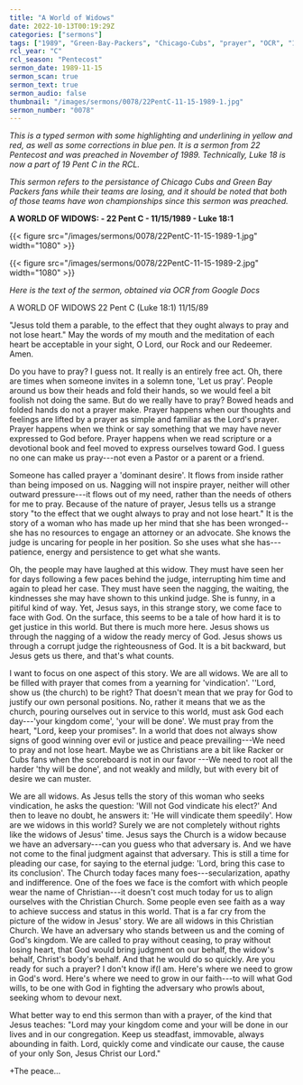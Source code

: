 ```yaml
---
title: "A World of Widows"
date: 2022-10-13T00:19:29Z
categories: ["sermons"]
tags: ["1989", "Green-Bay-Packers", "Chicago-Cubs", "prayer", "OCR", "19-Pent-C", "Luke18"]
rcl_year: "C"
rcl_season: "Pentecost"
sermon_date: 1989-11-15
sermon_scan: true
sermon_text: true
sermon_audio: false
thumbnail: "/images/sermons/0078/22PentC-11-15-1989-1.jpg"
sermon_number: "0078"
---
```


_This is a typed sermon with some highlighting and underlining in yellow and red, as well as some corrections in blue pen. It is a sermon from 22 Pentecost and was preached in November of 1989. Technically, Luke 18 is now a part of 19 Pent C in the RCL._

<!--more-->

_This sermon refers to the persistance of Chicago Cubs and Green Bay Packers fans while their teams are losing, and it should be noted that both of those teams have won championships since this sermon was preached._

**A WORLD OF WIDOWS: - 22 Pent C - 11/15/1989 - Luke 18:1**

{{< figure src="/images/sermons/0078/22PentC-11-15-1989-1.jpg" width="1080" >}}

{{< figure src="/images/sermons/0078/22PentC-11-15-1989-2.jpg" width="1080" >}}

_Here is the text of the sermon, obtained via OCR from Google Docs_

A WORLD OF WIDOWS 22 Pent C (Luke 18:1) 11/15/89 

"Jesus told them a parable, to the effect that they ought always to pray and not lose heart." May the words of my mouth and the meditation of each heart be acceptable in your sight, O Lord, our Rock and our Redeemer. Amen.

Do you have to pray? I guess not. It really is an entirely free act. Oh, there are times when someone invites in a solemn tone, 'Let us pray'. People around us bow their heads and fold their hands, so we would feel a bit foolish not doing the same. But do we really have to pray? Bowed heads and folded hands do not a prayer make. Prayer happens when our thoughts and feelings are lifted by a prayer as simple and familiar as the Lord's prayer. Prayer happens when we think or say something that we may have never expressed to God before. Prayer happens when we read scripture or a devotional book and feel moved to express ourselves toward God. I guess no one can make us pray---not even a Pastor or a parent or a friend.

Someone has called prayer a 'dominant desire'. It flows from inside rather than being imposed on us. Nagging will not inspire prayer, neither will other outward pressure---it flows out of my need, rather than the needs of others for me to pray. Because of the nature of prayer, Jesus tells us a strange story "to the effect that we ought always to pray and not lose heart." It is the story of a woman who has made up her mind that she has been wronged--she has no resources to engage an attorney or an advocate. She knows the judge is uncaring for people in her position. So she uses what she has---patience, energy and persistence to get what she wants.

Oh, the people may have laughed at this widow. They must have seen her for days following a few paces behind the judge, interrupting him time and again to plead her case. They must have seen the nagging, the waiting, the kindnesses she may have shown to this unkind judge. She is funny, in a pitiful kind of way. Yet, Jesus says, in this strange story, we come face to face with God. On the surface, this seems to be a tale of how hard it is to get justice in this world. But there is much more here. Jesus shows us through the nagging of a widow the ready mercy of God. Jesus shows us through a corrupt judge the righteousness of God. It is a bit backward, but Jesus gets us there, and that's what counts.

I want to focus on one aspect of this story. We are all widows. We are all to be filled with prayer that comes from a yearning for 'vindication'. ''Lord, show us (the church) to be right? That doesn't mean that we pray for God to justify our own personal positions. No, rather it means that we as the church, pouring ourselves out in service to this world, must ask God each day---'your kingdom come', 'your will be done'. We must pray from the heart, "Lord, keep your promises". In a world that does not always show signs of good winning over evil or justice and peace prevailing---We need to pray and not lose heart. Maybe we as Christians are a bit like Racker or Cubs fans when the scoreboard is not in our favor ---We need to root all the harder 'thy will be done', and not weakly and mildly, but with every bit of desire we can muster.

We are all widows. As Jesus tells the story of this woman who seeks vindication, he asks the question: 'Will not God vindicate his elect?' And then to leave no doubt, he answers it: 'He will vindicate them speedily'. How are we widows in this world? Surely we are not completely without rights like the widows of Jesus' time. Jesus says the Church is a widow because we have an adversary---can you guess who that adversary is. And we have not come to the final judgment against that adversary. This is still a time for pleading our case, for saying to the eternal judge: 'Lord, bring this case to its conclusion'. The Church today faces many foes---secularization, apathy and indifference. One of the foes we face is the comfort with which people wear the name of Christian---it doesn't cost much today for us to align ourselves with the Christian Church. Some people even see faith as a way to achieve success and status in this world. That is a far cry from the picture of the widow in Jesus' story. We are all widows in this Christian Church. We have an adversary who stands between us and the coming of God's kingdom. We are called to pray without ceasing, to pray without losing heart, that God would bring judgment on our behalf, the widow's behalf, Christ's body's behalf. And that he would do so quickly. Are you ready for such a prayer? I don't know if(I am. Here's where we need to grow in God's word. Here's where we need to grow in our faith---to will what God wills, to be one with God in fighting the adversary who prowls about, seeking whom to devour next.

What better way to end this sermon than with a prayer, of the kind that Jesus teaches: "Lord may your kingdom come and your will be done in our lives and in our congregation. Keep us steadfast, immovable, always abounding in faith. Lord, quickly come and vindicate our cause, the cause of your only Son, Jesus Christ our Lord."

+The peace...
